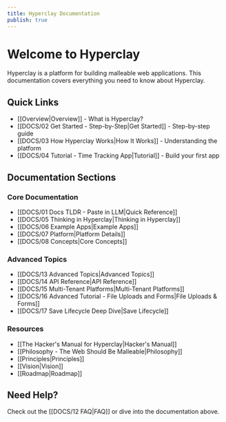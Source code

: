 ```yaml
---
title: Hyperclay Documentation
publish: true
---
```


# Welcome to Hyperclay

Hyperclay is a platform for building malleable web applications. This documentation covers everything you need to know about Hyperclay.

## Quick Links

- [[Overview|Overview]] - What is Hyperclay?
- [[DOCS/02 Get Started - Step-by-Step|Get Started]] - Step-by-step guide
- [[DOCS/03 How Hyperclay Works|How It Works]] - Understanding the platform
- [[DOCS/04 Tutorial - Time Tracking App|Tutorial]] - Build your first app

## Documentation Sections

### Core Documentation
- [[DOCS/01 Docs TLDR - Paste in LLM|Quick Reference]]
- [[DOCS/05 Thinking in Hyperclay|Thinking in Hyperclay]]
- [[DOCS/06 Example Apps|Example Apps]]
- [[DOCS/07 Platform|Platform Details]]
- [[DOCS/08 Concepts|Core Concepts]]

### Advanced Topics
- [[DOCS/13 Advanced Topics|Advanced Topics]]
- [[DOCS/14 API Reference|API Reference]]
- [[DOCS/15 Multi-Tenant Platforms|Multi-Tenant Platforms]]
- [[DOCS/16 Advanced Tutorial - File Uploads and Forms|File Uploads & Forms]]
- [[DOCS/17 Save Lifecycle Deep Dive|Save Lifecycle]]

### Resources
- [[The Hacker's Manual for Hyperclay|Hacker's Manual]]
- [[Philosophy - The Web Should Be Malleable|Philosophy]]
- [[Principles|Principles]]
- [[Vision|Vision]]
- [[Roadmap|Roadmap]]

## Need Help?

Check out the [[DOCS/12 FAQ|FAQ]] or dive into the documentation above.